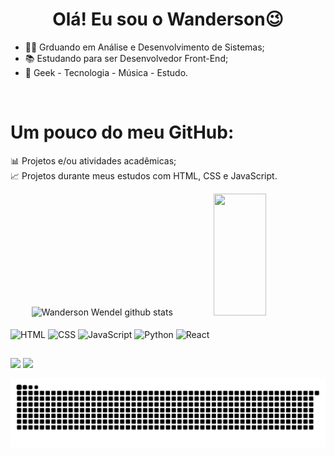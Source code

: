 <h1 align="center"> Olá! Eu sou o Wanderson😉</h1>

- 👨‍💻 Grduando em Análise e Desenvolvimento de Sistemas;
- 📚 Estudando para ser Desenvolvedor Front-End;
- 🎯 Geek - Tecnologia - Música - Estudo.

<br>
<h1>Um pouco do meu GitHub:</h1>

📊 Projetos e/ou atividades acadêmicas;  
📈 Projetos durante meus estudos com HTML, CSS e JavaScript.


<div align="center">  
  <img width="49%" height="195px" src="https://github-readme-stats.vercel.app/api?username=wandersonwendel&show_icons=true&count_private=false&hide_border=true&title_color=00bfbf&icon_color=00bfbf&text_color=c9d1d9&bg_color=0d1117" alt="Wanderson Wendel github stats" />
  <img width="41%" height="195px" src="https://github-readme-stats.vercel.app/api/top-langs/?username=wandersonwendel&layout=compact&hide_border=true&title_color=00bfbf&text_color=00bfbf&bg_color=0d1117"/>
</div>
          
<div style="display: inline_block"><br>
  <img align="center" alt="HTML" height="30" width="40" src="https://cdn.jsdelivr.net/gh/devicons/devicon/icons/html5/html5-original.svg"/>
  <img align="center" alt="CSS" height="30" width="40" src="https://cdn.jsdelivr.net/gh/devicons/devicon/icons/css3/css3-original.svg"/>
  <img align="center" alt="JavaScript" height="30" width="40" src="https://cdn.jsdelivr.net/gh/devicons/devicon/icons/javascript/javascript-original.svg"/>
  <img align="center" alt="Python" height="30" width="40" src="https://cdn.jsdelivr.net/gh/devicons/devicon/icons/python/python-original.svg"/>
  <img align="center" alt="React" height="30" width="40" src="https://cdn.jsdelivr.net/gh/devicons/devicon/icons/react/react-original.svg"/>
</div>

##

<div>
  <a href="mailto:wandersonsousa489@gmail.com"><img src="https://img.shields.io/badge/Gmail-D14836?style=for-the-badge&logo=gmail&logoColor=white" target="_blank"></a>
  <a href="https://www.linkedin.com/in/wanderson-wendel-ufc"><img src="https://img.shields.io/badge/LinkedIn-0077B5?style=for-the-badge&logo=linkedin&logoColor=white"</a>
  
  ![Snake animation](https://github.com/wandersonwendel/wandersonwendel/blob/output/github-contribution-grid-snake.svg)
</div>
